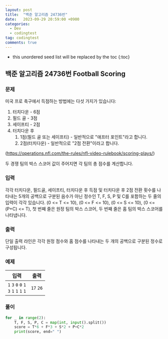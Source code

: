 ```yaml
---
layout: post
title:  "백준 알고리즘 24736번"
date:   2023-09-29 20:59:00 +0900
categories:
  - Dev
  - codingtest
tag: codingtest
comments: true
---
```


* this unordered seed list will be replaced by the toc
{:toc}

## 백준 알고리즘 24736번 Football Scoring

### 문제

미국 프로 축구에서 득점하는 방법에는 다섯 가지가 있습니다:

1. 터치다운 - 6점
2. 필드 골 - 3점
3. 세이프티 - 2점
4. 터치다운 후
   1. 1점(필드 골 또는 세이프티) - 일반적으로 "애프터 포인트"라고 합니다.
   2. 2점(터치다운) - 일반적으로 "2점 전환"이라고 합니다.

(<https://operations.nfl.com/the-rules/nfl-video-rulebook/scoring-plays/>)

두 경쟁 팀의 박스 스코어 값이 주어지면 각 팀의 총 점수를 계산합니다.

### 입력

각각 터치다운, 필드골, 세이프티, 터치다운 후 득점 및 터치다운 후 2점 전환 횟수를 나타내는 5개의 공백으로 구분된 음수가 아닌 정수인 T, F, S, P 및 C를 포함하는 두 줄의 입력이 각각 있습니다. (0 <= T <= 10), (0 <= F <= 10), (0 <= S <= 10), (0 <= (P+C) <= T), 첫 번째 줄은 원정 팀의 박스 스코어, 두 번째 줄은 홈 팀의 박스 스코어를 나타냅니다.

### 출력

단일 출력 라인은 각각 원정 점수와 홈 점수를 나타내는 두 개의 공백으로 구분된 정수로 구성됩니다.

### 예제

| 입력 | 출력 |
| --- | --- |
| `1` `3` `0` `0` `1` <br/> `3` `1` `1` `1` `1` | `17` `26` |

### 풀이

```py
for _ in range(2):
    T, F, S, P, C = map(int, input().split())
    score = T*6 + F*3 + S*2 + P+C*2
    print(score, end=" ")
```